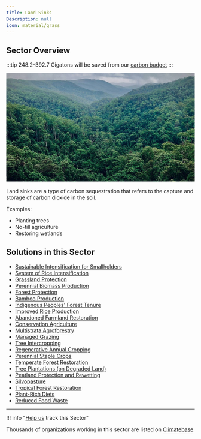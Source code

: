 ```yaml
---
title: Land Sinks
Description: null
icon: material/grass
---
```


## Sector Overview

:::tip 248.2–392.7 Gigatons will be saved from our [carbon budget](../glossary/#carbon-budget)
:::

![](/../static/img/land-sinks.jpg)

Land sinks are a type of carbon sequestration that refers to the capture and storage of carbon dioxide in the soil. 

Examples:

* Planting trees
* No-till agriculture
* Restoring wetlands

## Solutions in this Sector

* [Sustainable Intensification for Smallholders](../solution-sustainable-intensification-for-smallholders)
* [System of Rice Intensification](../solution-system-of-rice-intensification)
* [Grassland Protection](../solution-grassland-protection)
* [Perennial Biomass Production](../solution-perennial-biomass-production)
* [Forest Protection](../solution-forest-protection)
* [Bamboo Production](../solution-bamboo-production)
* [Indigenous Peoples' Forest Tenure](../solution-indigenous-peoples-forest-tenure)
* [Improved Rice Production](../solution-improved-rice-production)
* [Abandoned Farmland Restoration](../solution-abandoned-farmland-restoration)
* [Conservation Agriculture](../solution-conservation-agriculture)
* [Multistrata Agroforestry](../solution-multistrata-agroforestry)
* [Managed Grazing](../solution-managed-grazing)
* [Tree Intercropping](../solution-tree-intercropping)
* [Regenerative Annual Cropping](../solution-regenerative-annual-cropping)
* [Perennial Staple Crops](../solution-perennial-staple-crops)
* [Temperate Forest Restoration](../solution-temperate-forest-restoration)
* [Tree Plantations (on Degraded Land)](../solution-tree-plantations-on-degraded-land)
* [Peatland Protection and Rewetting](../solution-peatland-protection-and-rewetting)
* [Silvopasture](../solution-silvopasture)
* [Tropical Forest Restoration](../solution-tropical-forest-restoration)
* [Plant-Rich Diets](../solution-plant-rich-diets)
* [Reduced Food Waste](../solution-reduced-food-waste)

- - -

!!! info "[Help us](../../contribute) track this Sector"

Thousands of organizations working in this sector are listed on [Climatebase](https://climatebase.org/organizations)